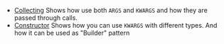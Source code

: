 + [Collecting](collecting.rs)
Shows how use both `ARGS` and `KWARGS` and how they are passed through calls.
+ [Constructor](constructor.rs)
Shows how you can use `KWARGS` with different types. And how it can be used as "Builder" pattern 